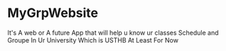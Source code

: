 # MyGrpWebsite
It's A web or A  future App that will help u know ur classes Schedule and Groupe In Ur University Which is USTHB At Least For Now
